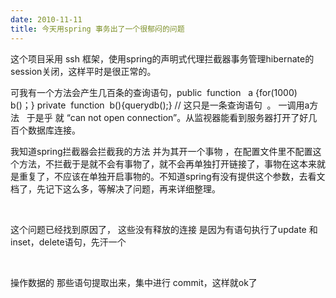 ```yaml
---
date: 2010-11-11
title: 今天用spring 事务出了一个很郁闷的问题
---
```



<p>这个项目采用 ssh 框架，使用spring的声明式代理拦截器事务管理hibernate的session关闭，这样平时是很正常的。</p> <p>可我有一个方法会产生几百条的查询语句，public&nbsp; function&nbsp;&nbsp; a {for(1000)&nbsp;&nbsp; b()；} private&nbsp; function&nbsp; b(){querydb();} // 这只是一条查询语句&nbsp; 。 一调用a方法&nbsp;&nbsp; 于是乎 就 “can not open connection”。从监视器能看到服务器打开了好几百个数据库连接。</p> <p>我知道spring拦截器会拦截我的方法 并为其开一个事物 ，在配置文件里不配置这个方法，不拦截于是就不会有事物了，就不会再单独打开链接了，事物在这本来就是重复了，不应该在单独开启事物的。不知道spring有没有提供这个参数，去看文档了，先记下这么多，等解决了问题，再来详细整理。</p> <p>&nbsp;</p> <p>这个问题已经找到原因了， 这些没有释放的连接 是因为有语句执行了update 和inset，delete语句，先汗一个</p> <p>&nbsp;</p> <p>操作数据的 那些语句提取出来，集中进行 commit，这样就ok了</p>